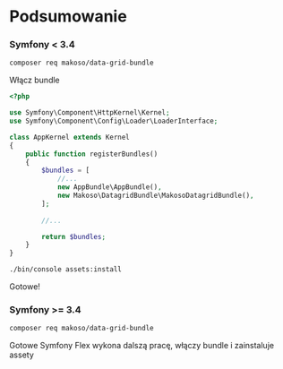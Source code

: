 # Podsumowanie

### Symfony < 3.4

```bash
composer req makoso/data-grid-bundle
```

Włącz bundle

```php
<?php

use Symfony\Component\HttpKernel\Kernel;
use Symfony\Component\Config\Loader\LoaderInterface;

class AppKernel extends Kernel
{
    public function registerBundles()
    {
        $bundles = [
            //...
            new AppBundle\AppBundle(),
            new Makoso\DatagridBundle\MakosoDatagridBundle(),
        ];
        
        //...

        return $bundles;
    }
}

```

```bash
./bin/console assets:install
```

Gotowe!


### Symfony >= 3.4

```bash
composer req makoso/data-grid-bundle
```

Gotowe Symfony Flex wykona dalszą pracę, włączy bundle i zainstaluje assety